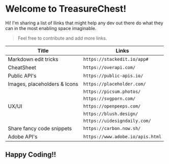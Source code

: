 # Welcome to TreasureChest!

Hi! I'm sharing a list of llinks that might help any dev out there do what they can in the most enabling space imaginable.

> Feel free to contribute and add more links.

|Title                              |Links                                  |
|-----------------------------------|---------------------------------------|
|Markdown edit tricks               |`https://stackedit.io/app#`            |
|CheatSheet                         |`https://overapi.com/`                 |
|Public API's                       |`https://public-apis.io/`              |
|Images, placeholders & Icons       |`https://placeholder.com/`             |
|                                   |`https://picsum.photos/`               |
|                                   |`https://svgporn.com/`                 |
|UX/UI                              |`https://openpeeps.com/`               |
|                                   |`https://blush.design/`                |
|                                   |`https://uidesigndaily.com/`           |
|Share fancy code snippets          |`https://carbon.now.sh/`               |
|Adobe API's                        |`https://www.adobe.io/apis.html`       |



## Happy Coding!!
